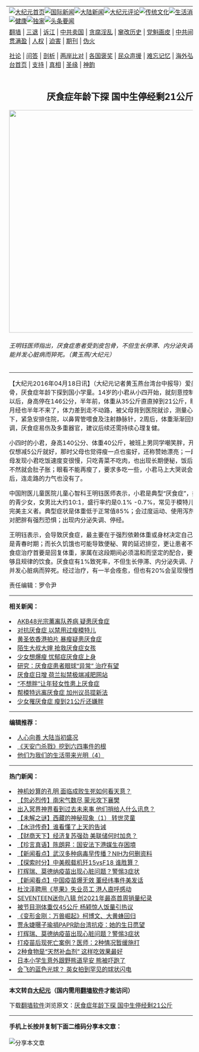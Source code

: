 <a name="1" id="1" target="_blank"></a><span id="1"></span>
<table align=center border="0"><tr><td colspan="2" VALIGN=TOP><a href="https://github.com/kggovc316/djy/blob/master/gb/nf1351518.md#1"><img src="https://raw.githubusercontent.com/kggovc316/www/master/t/djy/1.jpg" title="大纪元首页" alt="大纪元首页"></a><a href="https://github.com/kggovc316/djy/blob/master/gb/n24hr.md#1"><img src="https://raw.githubusercontent.com/kggovc316/www/master/t/djy/3.jpg" title="国际新闻" alt="国际新闻"></a><a href="https://github.com/kggovc316/djy/blob/master/gb/nsc413.md#1"><img src="https://raw.githubusercontent.com/kggovc316/www/master/t/djy/4.jpg" title="大陆新闻" alt="大陆新闻"></a><a href="https://github.com/kggovc316/djy/blob/master/gb/news392.md#1"><img src="https://raw.githubusercontent.com/kggovc316/www/master/t/djy/5.jpg" title="大纪元评论" alt="大纪元评论"></a><a href="https://github.com/kggovc316/djy/blob/master/gb/news2007.md#1"><img src="https://raw.githubusercontent.com/kggovc316/www/master/t/djy/6.jpg" title="传统文化" alt="传统文化"></a><a href="https://github.com/kggovc316/djy/blob/master/gb/news2008.md#1"><img src="https://raw.githubusercontent.com/kggovc316/www/master/t/djy/7.jpg" title="生活消费" alt="生活消费"></a><a href="https://github.com/kggovc316/djy/blob/master/gb/ncyule.md#1"><img src="https://raw.githubusercontent.com/kggovc316/www/master/t/djy/8.jpg" title="娱乐休闲" alt="娱乐休闲"></a><a href="https://github.com/kggovc316/djy/blob/master/gb/nsc1002.md#1"><img src="https://raw.githubusercontent.com/kggovc316/www/master/t/djy/9.jpg" title="健康" alt="健康"></a><a href="https://github.com/kggovc316/djy/blob/master/gb/nf6092.md#1"><img src="https://raw.githubusercontent.com/kggovc316/www/master/t/djy/10a.jpg" title="独家" alt="独家"></a><a href="https://github.com/kggovc316/djy/blob/master/gb/nf4514.md#1"><img src="https://raw.githubusercontent.com/kggovc316/www/master/t/djy/12a.jpg" title="头条要闻" alt="头条要闻"></a></td></tr>
<tr><td colspan="2" VALIGN=TOP><a target="_blank" href="https://github.com/kggovc316/www/blob/master/README.md?zsrh#1">翻墙</a> | <a target="_blank" href="https://github.com/kggovc316/djy/blob/master/gb/nf5657.md#1">三退</a> | <a target="_blank" href="https://github.com/kggovc316/djy/blob/master/gb/nf6124.md#1">诉江</a> | <a target="_blank" href="https://github.com/kggovc316/djy/blob/master/gb/nf1176117.md#1">中共卖国</a> | <a target="_blank" href="https://github.com/kggovc316/djy/blob/master/gb/nf5773.md#1">贪腐淫乱</a> | <a target="_blank" href="https://github.com/kggovc316/djy/blob/master/gb/nf1176115.md#1">窜改历史</a> | <a target="_blank" href="https://github.com/kggovc316/djy/blob/master/gb/nf1176107.md#1">党魁画皮</a> | <a target="_blank" href="https://github.com/kggovc316/djy/blob/master/gb/nf1320400.md#1">中共间谍</a> | <a target="_blank" href="https://github.com/kggovc316/djy/blob/master/gb/nf1176114.md#1">破坏传统</a> | <a target="_blank" href="https://github.com/kggovc316/ntdtv/blob/master/gb/prog447_1.md#1">恶贯满盈</a> | <a target="_blank" href="https://github.com/kggovc316/djy/blob/master/gb/ncid278.md#1">人权</a> | <a target="_blank" href="https://github.com/kggovc316/djy/blob/master/gb/nf1176111.md#1">迫害</a> | <a target="_blank" href="https://gitlab.com/szzdlab/mh-qikan/blob/master/README.md#1">期刊</a> | <a target="_blank" href="https://github.com/kggovc316/djy/blob/master/gb/nf5562.md#1">伪火</a></p><p><a target="_blank" href="https://github.com/kggovc316/djy/blob/master/gb/9p.md#1">社论</a> | <a target="_blank" href="https://github.com/kggovc316/djy/blob/master/gb/nf4378.md#1">问答</a> | <a target="_blank" href="https://github.com/kggovc316/djy/blob/master/gb/nf5792.md#1">剖析</a> | <a target="_blank" href="https://github.com/kggovc316/djy/blob/master/gb/nf5735.md#1">两岸比对</a> | <a target="_blank" href="https://github.com/kggovc316/djy/blob/master/gb/nf6119.md#1">各国褒奖</a> | <a target="_blank" href="https://github.com/kggovc316/djy/blob/master/gb/nf6120.md#1">民众声援</a> | <a target="_blank" href="https://github.com/kggovc316/djy/blob/master/gb/nf1188594.md#1">难忘记忆</a> | <a target="_blank" href="https://github.com/kggovc316/djy/blob/master/gb/nf3180.md#1">海外弘传</a> | <a target="_blank" href="https://github.com/kggovc316/djy/blob/master/gb/nf5410.md#1">万人上访</a> | <a target="_blank" href="https://github.com/kggovc316/www/blob/master/README.md?zsrh#1">平台首页</a> | <a target="_blank" href="https://github.com/kggovc316/djy/blob/master/gb/nf4386.md#1">支持</a> | <a target="_blank" href="https://github.com/kggovc316/djy/blob/master/gb/nf4389.md#1">真相</a> | <a target="_blank" href="https://github.com/kggovc316/djy/blob/master/gb/nf5790.md#1">圣缘</a> | <a target="_blank" href="https://github.com/kggovc316/djy/blob/master/gb/nf4786.md#1">神韵</a></td></tr>
<tr><td VALIGN=TOP width="626"><h2 align=center>厌食症年龄下探 国中生停经剩21公斤</h2>
<img width="600" src="https://i.epochtimes.com/assets/uploads/2016/04/1604180945202238-e1460987226353.jpg" />
<h6>王明钰医师指出，厌食症患者受到皮包骨，不但生长停滞、内分泌失调，严重时还可能并发心脏病而猝死。（黄玉燕/大纪元）
</h6>
<hr>
<p>【大纪元2016年04月18日讯】（大纪元记者黄玉燕台湾台中报导）爱美瘦到皮包骨，<ahref="https://github.com/kggovc316/djy/blob/master/gb/tag/%E5%8E%8C%E9%A3%9F%E7%97%87.md#1">厌食症</a>年龄下探到国小学童。14岁的小君从小四开始，就刻意控制体重，12岁以后，身高停在146公分，半年前，体重从35公斤直直掉到21公斤，眼见皮包骨、月经也半年不来了，体力差到走不动路，被父母背到医院就诊，测量心跳1分钟仅35下，紧急安排住院，以鼻胃管喂食及注射静脉针，2周后，体重渐渐回升；医师强调，厌食症易伤及多重器官，建议后续还需持续心理复健。</p>
<p>小四时的小君，身高140公分、体重40公斤，被班上男同学嘲笑胖，开始决心减重，仅想减5公斤就好，那时父母也觉得瘦一点也蛮好，还称赞她漂亮；一段时间后，父母发现小君吃饭速度变很慢，只吃青菜不吃肉，也出现长期便秘，饭后要走半小时，不然就会肚子胀；眼看不能再瘦了，要求多吃一些，小君马上大哭说会肚子痛，最后，连走路的力气也没有了。</p>
<p>中国附医儿童医院儿童心智科王明钰医师表示，小君是典型“<ahref="https://github.com/kggovc316/djy/blob/master/gb/tag/%E5%8E%8C%E9%A3%9F%E7%97%87.md#1">厌食症</a>”，好发在十几岁的青少女，女男比大约10:1，盛行率约是0.1% -0.7%，常见于模特儿或是舞者以及完美主义者。典型症状是体重低于正常值85%；会过度运动、使用泻剂或刻意催吐；对肥胖有强烈恐惧；出现内分泌失调、停经。</p>
<p>王明钰表示，会导致厌食症，最主要在于强烈依赖体重或身材决定自己的价值。尤其是青春时期；而长久饥饿也可能导致便秘、胃的延迟排空，更让患者不想吃东西。厌食症治疗首要是回复体重，家属在这段期间必须温和而坚定的配合，要求孩子要有足够且规律的饮食。厌食症有1%致死率，不但生长停滞、内分泌失调、严重时还可能并发心脏病而猝死。经过治疗，有一半会痊愈，但也有20%会呈现慢性化。</p>
<p>责任编辑：罗令尹</p>

<hr>


<strong>相关新闻：</strong>
<li><a href="https://github.com/kggovc316/djy/blob/master/gb/12/10/26/n3715201.md#1">AKB48光宗薰离队养病  疑患厌食症</a></li>
<li><a href="https://github.com/kggovc316/djy/blob/master/gb/13/1/1/n3766210.md#1">对抗厌食症  以禁用过瘦模特儿</a></li>
<li><a href="https://github.com/kggovc316/djy/blob/master/gb/13/10/7/n3981040.md#1">黄圣依香港拍片 暴瘦疑患厌食症</a></li>
<li><a href="https://github.com/kggovc316/djy/blob/master/gb/14/5/4/n4146737.md#1">陌生大叔大婶  抢救厌食症女孩</a></li>
<li><a href="https://github.com/kggovc316/djy/blob/master/gb/14/6/11/n4175651.md#1">少女想爆瘦  忧郁症厌食症上身</a></li>
<li><a href="https://github.com/kggovc316/djy/blob/master/gb/15/1/26/n4351709.md#1">研究：厌食症患者眼球“异常” 治疗有望</a></li>
<li><a href="https://github.com/kggovc316/djy/blob/master/gb/15/4/4/n4404186.md#1">厌食症日增 荷兰拟禁极端减肥网站</a></li>
<li><a href="https://github.com/kggovc316/djy/blob/master/gb/15/9/3/n4519177.md#1">“不想胖”让年轻女性患上厌食症</a></li>
<li><a href="https://github.com/kggovc316/djy/blob/master/gb/16/2/24/n4646873.md#1">帮模特远离厌食症 加州议员提新法</a></li>
<li><a href="https://github.com/kggovc316/djy/blob/master/gb/16/4/18/n7566101.md#1">少女罹厌食症  瘦到21公斤还嫌胖</a></li>
<hr>


<strong>编辑推荐：</strong>
<li><a href="https://github.com/kggovc316/djy/blob/master/gb/15/7/17/n4482910.md?dfh#1" target="_blank">人心向善 大陆当初盛况</a></li><li><a href="https://github.com/tsiac2612/djy/blob/master/gb/18/6/10/n10471335.md#1" target="_blank">《天安门杀戮》挖到六四事件的根</a></li><li><a href="https://github.com/tsiac2612/djy/blob/master/gb/19/10/21/n11602447.md#1" target="_blank">他们为我们的生活带来光明（4）</a></li>
<hr>

<strong>热门新闻：</strong>
<li><a href="https://github.com/kggovc316/djy/blob/master/gb/21/6/18/n13031032.md#1">神机妙算的孔明 面临成败生死如何看天意？</a></li>
<li><a href="https://github.com/kggovc316/djy/blob/master/gb/21/6/13/n13019873.md#1">【忽必烈传】南宋气数尽 蒙元攻下襄樊</a></li>
<li><a href="https://github.com/kggovc316/djy/blob/master/gb/21/6/16/n13026383.md#1">出入冥界神界看到过去未来事  他们捎给人什么讯息？</a></li>
<li><a href="https://github.com/kggovc316/djy/blob/master/gb/21/6/24/n13045083.md#1">【未解之谜】西藏的神秘现象（1） 转世灵童</a></li>
<li><a href="https://github.com/kggovc316/djy/blob/master/gb/21/6/2/n12994331.md#1">【水浒传奇】谁看懂了上天的告诫</a></li>
<li><a href="https://github.com/kggovc316/djy/blob/master/gb/21/6/25/n13047893.md#1">【财商天下】经济复苏强劲 美联储何时加息？</a></li>
<li><a href="https://github.com/kggovc316/djy/blob/master/gb/21/6/24/n13044183.md#1">【珍言真语】陈朗昇：国安法下港媒生存困境</a></li>
<li><a href="https://github.com/kggovc316/djy/blob/master/gb/21/6/24/n13045778.md#1">【新闻看点】武汉多种病毒早传播？NIH为何删资料</a></li>
<li><a href="https://github.com/kggovc316/djy/blob/master/gb/21/6/23/n13042993.md#1">【探索时分】中美舰载机歼15vsF18 谁胜算？</a></li>
<li><a href="https://github.com/kggovc316/djy/blob/master/gb/21/6/17/n13029449.md#1">打辉瑞、莫德纳疫苗出现心脏问题？警惕3症状</a></li>
<li><a href="https://github.com/kggovc316/djy/blob/master/gb/21/6/23/n13043091.md#1">【新闻看点】中国疫苗爆无效 董经纬事件美发话</a></li>
<li><a href="https://github.com/kggovc316/djy/blob/master/gb/21/6/24/n13045511.md#1">杜汶泽聘用《苹果》失业员工 港人直呼感动</a></li>
<li><a href="https://github.com/kggovc316/djy/blob/master/gb/21/6/25/n13046498.md#1">SEVENTEEN迷你八辑 创2021年最高首周销量纪录</a></li>
<li><a href="https://github.com/kggovc316/djy/blob/master/gb/21/6/23/n13042921.md#1">被节目测体重仅45公斤 杨颖惊人饭量引热议</a></li>
<li><a href="https://github.com/kggovc316/djy/blob/master/gb/21/6/24/n13043954.md#1">《变形金刚：万兽崛起》柯博文、大黄蜂回归</a></li>
<li><a href="https://github.com/kggovc316/djy/blob/master/gb/21/6/23/n13042428.md#1">贾永婕曝子瑜捐PAPR助台湾抗疫：她的生日愿望</a></li>
<li><a href="https://github.com/kggovc316/djy/blob/master/gb/21/6/17/n13029449.md#1">打辉瑞、莫德纳疫苗出现心脏问题？警惕3症状</a></li>
<li><a href="https://github.com/kggovc316/djy/blob/master/gb/21/6/23/n13042201.md#1">打疫苗后现死亡案例？医师：2种情况暂缓施打</a></li>
<li><a href="https://github.com/kggovc316/djy/blob/master/gb/21/6/23/n13042990.md#1">2种食物是“天然补血剂” 这样吃效果最好</a></li>
<li><a href="https://github.com/kggovc316/djy/blob/master/gb/21/6/24/n13044254.md#1">日本小学生意外跟野熊道早安 熊被吓跑了</a></li>
<li><a href="https://github.com/kggovc316/djy/blob/master/gb/21/6/24/n13043909.md#1">会飞的蓝色光球？ 英女拍到罕见的球状闪电</a></li>
<hr>

<strong>本文转自<a href="https://www.epochtimes.com">大纪元</a>（国内需用<a href="https://github.com/kggovc316/www/blob/master/README.md#8">翻墙软件</a>才能访问）</strong><p>下载<a href="https://github.com/kggovc316/www/blob/master/README.md#8">翻墙软件</a>浏览原文：<a href="https://www.epochtimes.com/gb/16/4/18/n7567882.htm">厌食症年龄下探 国中生停经剩21公斤</a></p><hr>

<strong>手机上长按并复制下面二维码分享本文章：</strong><br><br><img src="https://chart.apis.google.com/chart?cht=qr&chs=240x240&choe=UTF-8&chld=M|2&chl=https://github.com/kggovc316/djy/blob/master/gb/16/4/18/n7567882.md%231" title="分享本文章"></td><td VALIGN=TOP><a href="https://github.com/kggovc316/djy/blob/master/gb/16/1/21/n4622075.md?dfh#1" target="_blank"><img src="https://raw.githubusercontent.com/kggovc316/djy/master/gb/300/wei-f1.jpg" title="中共的伪火骗局"  alt="中共的伪火骗局"></a><br><a href="https://github.com/kggovc316/www/blob/master/README.md?dfh#9" target="_blank"><img src="https://raw.githubusercontent.com/kggovc316/djy/master/gb/300/yong-h.jpg" title="永恒的见证"  alt="永恒的见证"></a><br><a href="https://github.com/kggovc316/djy/blob/master/gb/13/9/29/n3974789.md?dfh#1" target="_blank"><img src="https://raw.githubusercontent.com/kggovc316/djy/master/gb/300/shang-lnz.jpg" title="善良女子被中共投男牢"  alt="善良女子被中共投男牢"></a><br><a href="https://github.com/kggovc316/djy/blob/master/gb/16/3/16/n4663449.md?dfh#1" target="_blank"><img src="https://raw.githubusercontent.com/kggovc316/djy/master/gb/300/huo-z3.jpg" title="警卫目击活摘器官"  alt="警卫目击活摘器官"></a><br><a href="https://github.com/kggovc316/djy/blob/master/gb/16/8/7/n8177641.md?dfh#1" target="_blank"><img src="https://raw.githubusercontent.com/kggovc316/djy/master/gb/300/huo-z4.jpg" title="证人描述活摘恐怖"  alt="证人描述活摘恐怖"></a><br><a href="https://github.com/kggovc316/djy/blob/master/gb/10/4/19/n2881569.md?dfh#1" target="_blank"><img src="https://raw.githubusercontent.com/kggovc316/djy/master/gb/300/huo-z1.jpg" title="揭开活摘器官黑幕"  alt="揭开活摘器官黑幕"></a><br><a href="https://github.com/kggovc316/djy/blob/master/gb/10/11/7/n3077476.md?dfh#1" target="_blank"><img src="https://raw.githubusercontent.com/kggovc316/djy/master/gb/300/ma-ks.jpg" title="马克思的成魔之路"  alt="马克思的成魔之路"></a><br><a href="https://github.com/kggovc316/djy/blob/master/gb/14/6/9/n4173977.md?dfh#1" target="_blank"><img src="https://raw.githubusercontent.com/kggovc316/djy/master/gb/300/chang-zs.jpg" title="藏字石 蕴天机"  alt="藏字石 蕴天机"></a><br><a href="https://github.com/kggovc316/djy/blob/master/gb/18/5/10/n10381511.md?dfh#1" target="_blank"><img src="https://raw.githubusercontent.com/kggovc316/djy/master/gb/300/st1.jpg" title="关注三亿人三退"  alt="关注三亿人三退"></a><br><a href="https://github.com/kggovc316/djy/blob/master/gb/18/3/21/n10237682.md?dfh#1" target="_blank"><img src="https://raw.githubusercontent.com/kggovc316/djy/master/gb/300/jie-t.jpg" title="解体中共复兴中华"  alt="解体中共复兴中华"></a><br><a href="https://github.com/kggovc316/djy/blob/master/gb/9/2/9/n2422991.md?dfh#1" target="_blank"><img src="https://raw.githubusercontent.com/kggovc316/djy/master/gb/300/gao-zs.jpg" title="中共迫害良心律师"  alt="中共迫害良心律师"></a><br><a href="https://github.com/kggovc316/djy/blob/master/gb/18/12/9/n10900044.md?dfh#1" target="_blank"><img src="https://raw.githubusercontent.com/kggovc316/djy/master/gb/300/sj1.jpg" title="三百多万人举报江泽民"  alt="三百多万人举报江泽民"></a><br><a href="https://github.com/kggovc316/djy/blob/master/gb/18/8/28/n10672014.md?dfh#1" target="_blank"><img src="https://raw.githubusercontent.com/kggovc316/djy/master/gb/300/sj2.jpg" title="这些官员为何起诉江泽民"  alt="这些官员为何起诉江泽民"></a><br><a href="https://github.com/kggovc316/djy/blob/master/gb/8/12/18/n2367165.md?dfh#1" target="_blank"><img src="https://raw.githubusercontent.com/kggovc316/djy/master/gb/300/liangan.jpg" title="海峡两岸的强烈对比"  alt="海峡两岸的强烈对比"></a><br><a href="https://github.com/kggovc316/djy/blob/master/gb/15/12/10/n4593139.md?dfh#1" target="_blank"><img src="https://raw.githubusercontent.com/kggovc316/djy/master/gb/300/jia-ndzl.jpg" title="加拿大总理的贺信"  alt="加拿大总理的贺信"></a><br><a href="https://github.com/kggovc316/djy/blob/master/gb/11/6/17/n3289382.md?dfh#1" target="_blank"><img src="https://raw.githubusercontent.com/kggovc316/djy/master/gb/300/xiao-wd.jpg" title="探寻真相兼听则明"  alt="探寻真相兼听则明"></a><br><a href="https://github.com/kggovc316/djy/blob/master/gb/18/10/27/n10812623.md?dfh#1" target="_blank"><img src="https://raw.githubusercontent.com/kggovc316/djy/master/gb/300/yindu.jpg" title="印度媒体报道东方"  alt="印度媒体报道东方"></a><br><a href="https://github.com/kggovc316/djy/blob/master/gb/18/6/9/n10469652.md?dfh#1" target="_blank"><img src="https://raw.githubusercontent.com/kggovc316/djy/master/gb/300/xie-j.jpg" title="不一样的海外校园"  alt="不一样的海外校园"></a><br><a href="https://github.com/kggovc316/djy/blob/master/gb/7/4/5/n1669415.md?dfh#1" target="_blank"><img src="https://raw.githubusercontent.com/kggovc316/djy/master/gb/300/li-up.jpg" title="从大师到徒弟的传奇"  alt="从大师到徒弟的传奇"></a><br><a href="https://github.com/kggovc316/djy/blob/master/gb/17/5/26/n9191512.md?dfh#1" target="_blank"><img src="https://raw.githubusercontent.com/kggovc316/djy/master/gb/300/zfl2.jpg" title="亿万人与东方一本奇书"  alt="亿万人与东方一本奇书"></a><br><a href="https://github.com/kggovc316/djy/blob/master/gb/13/11/27/n4020290.md?dfh#1" target="_blank"><img src="https://raw.githubusercontent.com/kggovc316/djy/master/gb/300/zhen-h.jpg" title="大陆见不到的震撼场面"  alt="大陆见不到的震撼场面"></a><br><a href="https://github.com/kggovc316/djy/blob/master/gb/15/7/17/n4482910.md?dfh#1" target="_blank"><img src="https://raw.githubusercontent.com/kggovc316/djy/master/gb/300/dalu-sk.jpg" title="人心向善 大陆当初盛况"  alt="人心向善 大陆当初盛况"></a><br><a href="https://github.com/kggovc316/djy/blob/master/gb/19/1/5/n10955468.md?dfh#1" target="_blank"><img src="https://raw.githubusercontent.com/kggovc316/djy/master/gb/300/zfl1.jpg" title="追寻真理 这书讲什么"  alt="追寻真理 这书讲什么"></a><br><a href="https://github.com/kggovc316/www/blob/master/README.md?dfh#1" target="_blank"><img src="https://raw.githubusercontent.com/kggovc316/djy/master/gb/300/fq1.jpg" title="下载免费翻墙软件"  alt="下载免费翻墙软件"></a><br></td></tr></table>
